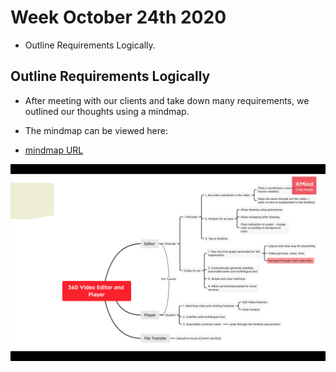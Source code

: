 # Week October 24th 2020
- Outline Requirements Logically.

## Outline Requirements Logically

- After meeting with our clients and take down many requirements, we outlined our thoughts using a mindmap.

- The mindmap can be viewed here:

- [mindmap URL](http://www.xmind.net/m/TfmL8Z)

<a href="/images/mindmap.png"><img src="/images/mindmap.png" style="max-width: 100%; display: block; margin: 10px auto;"></a>
